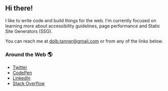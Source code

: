 ## Hi there!

I like to write code and build things for the web. I'm currently focused on learning more about accessibility guidelines, page performance and Static Site Generators (SSG).

You can reach me at dolb.tanner@gmail.com or from any of the links below.

### Around the Web 🌎
* [Twitter](https://twitter.com/tannerdolby)
* [CodePen](https://codepen.io/tannerdolby)
* [LinkedIn](https://www.linkedin.com/in/tanner-dolby/)
* [Stack Overflow](https://stackoverflow.com/users/11389581/tanner-dolby)


